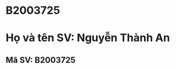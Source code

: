 # B2003725
<!DOCTYPE html>
<html>
  <head>
    <title>Thông tin cá nhân:</title>
  </head>
  <body>
    <h1>Họ và tên SV: Nguyễn Thành An</h1>
    <h2>Mã SV: B2003725</h2>
  </body>
</html>
